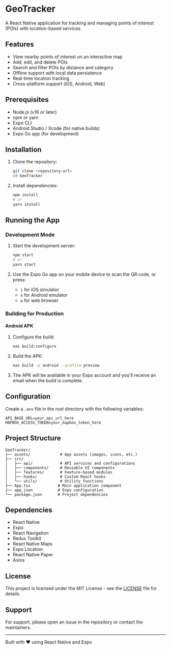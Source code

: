 # GeoTracker

A React Native application for tracking and managing points of interest (POIs) with location-based services.

## Features

- View nearby points of interest on an interactive map
- Add, edit, and delete POIs
- Search and filter POIs by distance and category
- Offline support with local data persistence
- Real-time location tracking
- Cross-platform support (iOS, Android, Web)

## Prerequisites

- Node.js (v16 or later)
- npm or yarn
- Expo CLI
- Android Studio / Xcode (for native builds)
- Expo Go app (for development)

## Installation

1. Clone the repository:
   ```bash
   git clone <repository-url>
   cd GeoTracker
   ```

2. Install dependencies:
   ```bash
   npm install
   # or
   yarn install
   ```

## Running the App

### Development Mode

1. Start the development server:
   ```bash
   npm start
   # or
   yarn start
   ```

2. Use the Expo Go app on your mobile device to scan the QR code, or press:
   - `i` for iOS simulator
   - `a` for Android emulator
   - `w` for web browser

### Building for Production

#### Android APK

1. Configure the build:
   ```bash
   eas build:configure
   ```

2. Build the APK:
   ```bash
   eas build -p android --profile preview
   ```

3. The APK will be available in your Expo account and you'll receive an email when the build is complete.

## Configuration

Create a `.env` file in the root directory with the following variables:

```
API_BASE_URL=your_api_url_here
MAPBOX_ACCESS_TOKEN=your_mapbox_token_here
```

## Project Structure

```
GeoTracker/
├── assets/             # App assets (images, icons, etc.)
├── src/
│   ├── api/            # API services and configurations
│   ├── components/     # Reusable UI components
│   ├── features/       # Feature-based modules
│   ├── hooks/          # Custom React hooks
│   └── utils/          # Utility functions
├── App.tsx            # Main application component
├── app.json           # Expo configuration
└── package.json       # Project dependencies
```

## Dependencies

- React Native
- Expo
- React Navigation
- Redux Toolkit
- React Native Maps
- Expo Location
- React Native Paper
- Axios

## License

This project is licensed under the MIT License - see the [LICENSE](LICENSE) file for details.

## Support

For support, please open an issue in the repository or contact the maintainers.

---

Built with ❤️ using React Native and Expo
